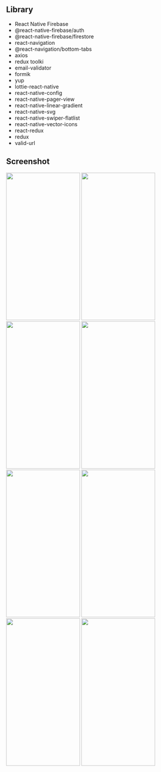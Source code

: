 
## Library
- React Native Firebase
- @react-native-firebase/auth
- @react-native-firebase/firestore
- react-navigation
- @react-navigation/bottom-tabs
- axios
- redux toolki
- email-validator
- formik
- yup
- lottie-react-native
- react-native-config
- react-native-pager-view
- react-native-linear-gradient
- react-native-svg
- react-native-swiper-flatlist
- react-native-vector-icons
- react-redux
- redux
- valid-url

## Screenshot
<p>
  <img width="200" height="400" src="https://user-images.githubusercontent.com/85956297/191990685-fd847c26-f46b-4483-885d-7e2dc7e0e585.png">
  <img width="200" height="400" src="https://user-images.githubusercontent.com/85956297/191990783-eec54eff-6ab1-4bd0-a4a7-c5d9e6da675d.png">
  <img width="200" height="400" src="https://user-images.githubusercontent.com/85956297/191990860-388715f1-2ad1-45e0-b471-857c47d2dc89.png">
  <img width="200" height="400" src="https://user-images.githubusercontent.com/85956297/191990932-0106031a-861d-40ac-be63-6c4b9934c17a.png">
  <img width="200" height="400" src="https://user-images.githubusercontent.com/85956297/191990991-2238f05f-8e27-4992-ae90-39ae7b00c9c1.png">
  <img width="200" height="400" src="https://user-images.githubusercontent.com/85956297/191991100-81ed6a3b-abb4-42b0-878a-d392240cc278.png">
  <img width="200" height="400" src="https://user-images.githubusercontent.com/85956297/191991173-fa2b1a72-ff52-4925-9856-a2d62940b3f9.png">
  <img width="200" height="400" src="https://user-images.githubusercontent.com/85956297/191991248-9a283600-d01e-413b-9a96-36ddb3738995.png">
</p>
